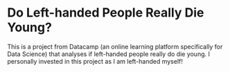 # Do Left-handed People Really Die Young?

This is a project from Datacamp (an online learning platform specifically for Data Science) that analyses if left-handed people really do die young. I personally invested in this project as I am left-handed myself!
